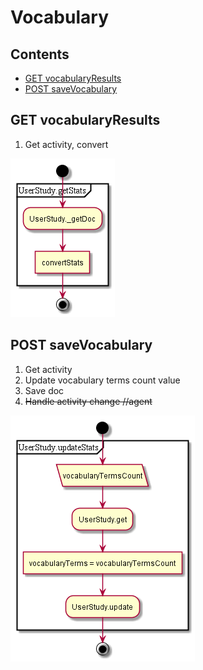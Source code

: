 # Vocabulary

## Contents

* [GET vocabularyResults](#get-vocabularyresults)
* [POST saveVocabulary](#post-savevocabulary)


## GET vocabularyResults

1. Get activity, convert

![schema](../diagrams/Vocabulary.GET.getStats.png)  


## POST saveVocabulary

1. Get activity
1. Update vocabulary terms count value
1. Save doc
1. ~~Handle activity change //agent~~

![schema](../diagrams/Vocabulary.POST.updateVocabularyResults.png)  
